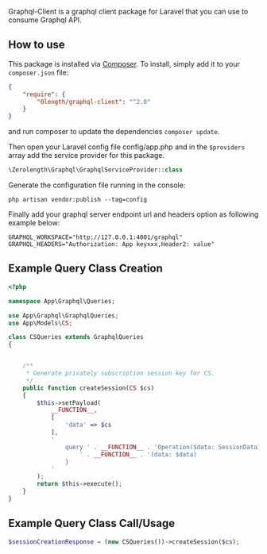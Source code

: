Graphql-Client is a graphql client package for Laravel that you can use to consume Graphql API.

## How to use

This package is installed via [Composer](http://getcomposer.org/). To install, simply add it
to your `composer.json` file:

```json
{
    "require": {
        "0length/graphql-client": "^2.0"
    }
}
```

and run composer to update the dependencies `composer update`.

Then open your Laravel config file config/app.php and in the `$providers` array add the service provider for this package.

```php
\Zerolength\Graphql\GraphqlServiceProvider::class
```

Generate the configuration file running in the console:
```
php artisan vendor:publish --tag=config
```

Finally add your graphql server endpoint url and headers option as following example below:

```
GRAPHQL_WORKSPACE="http://127.0.0.1:4001/graphql"
GRAPHQL_HEADERS="Authorization: App keyxxx,Header2: value"
```

## Example Query Class Creation
```php
<?php

namespace App\Graphql\Queries;

use App\Graphql\GraphqlQueries;
use App\Models\CS;

class CSQueries extends GraphqlQueries
{


    /**
     * Generate privately subscription session key for CS.
     */
    public function createSession(CS $cs)
    {
        $this->setPayload(
            __FUNCTION__,
            [
                'data' => $cs
            ],
            '
                query ' . __FUNCTION__ . 'Operation($data: SessionDataInput!){
                    ' . __FUNCTION__ . '(data: $data)
                }
            '
        );
        return $this->execute();
    }
}
```

## Example Query Class Call/Usage

```php
$sessionCreationResponse = (new CSQueries())->createSession($cs);
```

